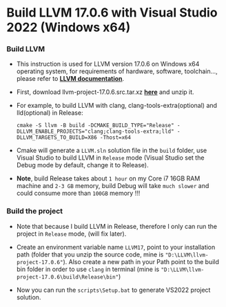 # Build LLVM 17.0.6 with Visual Studio 2022 (Windows x64)

### Build LLVM

- This instruction is used for LLVM version 17.0.6 on Windows x64 operating system, for requirements of hardware, software, toolchain..., please refer to **[LLVM documentation](https://llvm.org/docs/GettingStarted.html#requirements)**.

- First, download llvm-project-17.0.6.src.tar.xz **[here](https://github.com/llvm/llvm-project/releases/tag/llvmorg-17.0.6)** and unzip it.

- For example, to build LLVM with clang, clang-tools-extra(optional) and lld(optional) in Release:

  ```
  cmake -S llvm -B build -DCMAKE_BUILD_TYPE="Release" -DLLVM_ENABLE_PROJECTS="clang;clang-tools-extra;lld" -DLLVM_TARGETS_TO_BUILD=X86 -Thost=x64
  ```

- Cmake will generate a `LLVM.sln` solution file in the `build` folder, use Visual Studio to build LLVM in `Release` mode (Visual Studio set the Debug mode by default, change it to Release).

- **Note**, build Release takes about `1 hour` on my Core i7 16GB RAM machine and `2-3 GB` memory, build Debug will take `much slower` and could consume more than `100GB` memory !!!

### Build the project

- Note that because I build LLVM in Release, therefore I only can run the project in `Release` mode, (will fix later).

- Create an environment variable name `LLVM17`, point to your installation path (folder that you unzip the source code, mine is `"D:\LLVM\llvm-project-17.0.6"`). Also create a new path in your Path point to the build bin folder in order to use `clang` in terminal (mine is `"D:\LLVM\llvm-project-17.0.6\build\Release\bin"`)

- Now you can run the `scripts\Setup.bat` to generate VS2022 project solution.
